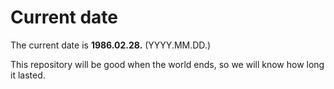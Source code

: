 # Current date

The current date is **1986.02.28.** (YYYY.MM.DD.)

This repository will be good when the world ends, so we will know how long it lasted.